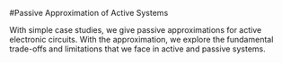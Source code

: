 #Passive Approximation of Active Systems 


With simple case studies, we give passive approximations for active electronic circuits. With the approximation, we explore the fundamental trade-offs and limitations that we face in active and passive systems. 
